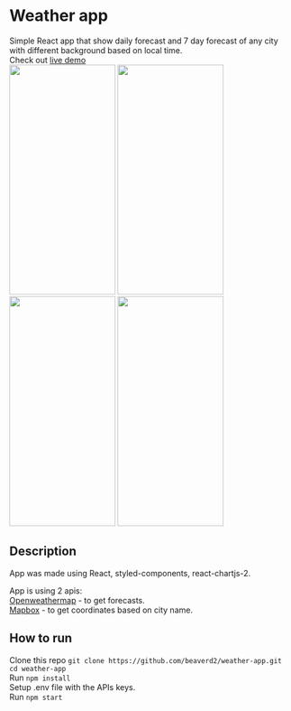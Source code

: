 # Weather app
Simple React app that show daily forecast and 7 day forecast of any city with different background based on local time.\
Check out [live demo](https://weather-app-beaverd2.vercel.app/)\
<img src="https://user-images.githubusercontent.com/55954010/145272435-4ef93997-a445-4e5d-9dd8-7bd681384477.png" width="188" height="407">
<img src="https://user-images.githubusercontent.com/55954010/145272554-f65668ba-d02f-4b88-af1b-e02ef3d8d87d.png" width="188" height="407">
<img src="https://user-images.githubusercontent.com/55954010/145272508-9f7d5975-a51b-4ec7-951d-734dfd183707.png" width="188" height="407">
<img src="https://user-images.githubusercontent.com/55954010/145273101-7d8bf6d7-0220-4284-975d-b0e81d947ac6.png" width="188" height="407">

## Description
App was made using React, styled-components, react-chartjs-2.

App is using 2 apis:\
[Openweathermap](https://openweathermap.org/) - to get forecasts.\
[Mapbox](https://www.mapbox.com/) - to get coordinates based on city name.

## How to run
Clone this repo `git clone https://github.com/beaverd2/weather-app.git`\
`cd weather-app`\
Run `npm install`\
Setup .env file with the APIs keys.\
Run `npm start`

